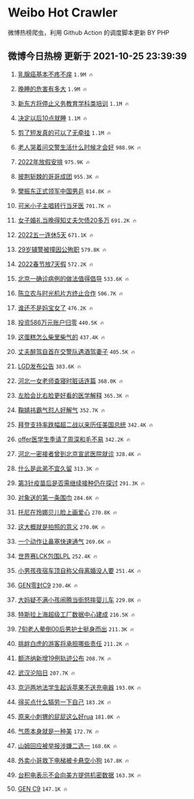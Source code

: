 # Weibo Hot Crawler 



微博热榜爬虫，利用 Github Action 的调度脚本更新 BY PHP 


## 微博今日热榜 更新于 2021-10-25 23:39:39 
1. [乳腺癌基本不疼不痒](https://s.weibo.com/weibo?q=%23%E4%B9%B3%E8%85%BA%E7%99%8C%E5%9F%BA%E6%9C%AC%E4%B8%8D%E7%96%BC%E4%B8%8D%E7%97%92%23&Refer=top) `1.9M 🔥` 

1. [晚睡的危害有多大](https://s.weibo.com/weibo?q=%23%E6%99%9A%E7%9D%A1%E7%9A%84%E5%8D%B1%E5%AE%B3%E6%9C%89%E5%A4%9A%E5%A4%A7%23&Refer=top) `1.9M 🔥` 

1. [新东方将停止义务教育学科类培训](https://s.weibo.com/weibo?q=%23%E6%96%B0%E4%B8%9C%E6%96%B9%E5%B0%86%E5%81%9C%E6%AD%A2%E4%B9%89%E5%8A%A1%E6%95%99%E8%82%B2%E5%AD%A6%E7%A7%91%E7%B1%BB%E5%9F%B9%E8%AE%AD%23&Refer=top) `1.1M 🔥` 

1. [决定以后10点就睡](https://s.weibo.com/weibo?q=%23%E5%86%B3%E5%AE%9A%E4%BB%A5%E5%90%8E10%E7%82%B9%E5%B0%B1%E7%9D%A1%23&Refer=top) `1.1M 🔥` 

1. [剪了短发真的可以了无牵挂](https://s.weibo.com/weibo?q=%23%E5%89%AA%E4%BA%86%E7%9F%AD%E5%8F%91%E7%9C%9F%E7%9A%84%E5%8F%AF%E4%BB%A5%E4%BA%86%E6%97%A0%E7%89%B5%E6%8C%82%23&Refer=top) `1.1M 🔥` 

1. [老人哭着问交警生活什么时候才会好](https://s.weibo.com/weibo?q=%23%E8%80%81%E4%BA%BA%E5%93%AD%E7%9D%80%E9%97%AE%E4%BA%A4%E8%AD%A6%E7%94%9F%E6%B4%BB%E4%BB%80%E4%B9%88%E6%97%B6%E5%80%99%E6%89%8D%E4%BC%9A%E5%A5%BD%23&Refer=top) `988.9K 🔥` 

1. [2022年放假安排](https://s.weibo.com/weibo?q=%232022%E5%B9%B4%E6%94%BE%E5%81%87%E5%AE%89%E6%8E%92%23&Refer=top) `975.9K 🔥` 

1. [披荆斩棘的哥哥成团](https://s.weibo.com/weibo?q=%E6%8A%AB%E8%8D%86%E6%96%A9%E6%A3%98%E7%9A%84%E5%93%A5%E5%93%A5%E6%88%90%E5%9B%A2&Refer=top) `955.3K 🔥` 

1. [樊振东正式领军中国男乒](https://s.weibo.com/weibo?q=%23%E6%A8%8A%E6%8C%AF%E4%B8%9C%E6%AD%A3%E5%BC%8F%E9%A2%86%E5%86%9B%E4%B8%AD%E5%9B%BD%E7%94%B7%E4%B9%92%23&Refer=top) `814.8K 🔥` 

1. [可米小子主唱转行当牙医](https://s.weibo.com/weibo?q=%23%E5%8F%AF%E7%B1%B3%E5%B0%8F%E5%AD%90%E4%B8%BB%E5%94%B1%E8%BD%AC%E8%A1%8C%E5%BD%93%E7%89%99%E5%8C%BB%23&Refer=top) `701.7K 🔥` 

1. [女子婚礼当晚得知丈夫欠债20多万](https://s.weibo.com/weibo?q=%23%E5%A5%B3%E5%AD%90%E5%A9%9A%E7%A4%BC%E5%BD%93%E6%99%9A%E5%BE%97%E7%9F%A5%E4%B8%88%E5%A4%AB%E6%AC%A0%E5%80%BA20%E5%A4%9A%E4%B8%87%23&Refer=top) `691.2K 🔥` 

1. [2022五一连休5天](https://s.weibo.com/weibo?q=%232022%E4%BA%94%E4%B8%80%E8%BF%9E%E4%BC%915%E5%A4%A9%23&Refer=top) `671.1K 🔥` 

1. [29岁辅警被撞因公殉职](https://s.weibo.com/weibo?q=%2329%E5%B2%81%E8%BE%85%E8%AD%A6%E8%A2%AB%E6%92%9E%E5%9B%A0%E5%85%AC%E6%AE%89%E8%81%8C%23&Refer=top) `579.8K 🔥` 

1. [2022春节放7天假](https://s.weibo.com/weibo?q=%232022%E6%98%A5%E8%8A%82%E6%94%BE7%E5%A4%A9%E5%81%87%23&Refer=top) `572.2K 🔥` 

1. [北京一确诊病例的做法值得倡导](https://s.weibo.com/weibo?q=%23%E5%8C%97%E4%BA%AC%E4%B8%80%E7%A1%AE%E8%AF%8A%E7%97%85%E4%BE%8B%E7%9A%84%E5%81%9A%E6%B3%95%E5%80%BC%E5%BE%97%E5%80%A1%E5%AF%BC%23&Refer=top) `533.6K 🔥` 

1. [陈立农与时光机片方终止合作](https://s.weibo.com/weibo?q=%23%E9%99%88%E7%AB%8B%E5%86%9C%E4%B8%8E%E6%97%B6%E5%85%89%E6%9C%BA%E7%89%87%E6%96%B9%E7%BB%88%E6%AD%A2%E5%90%88%E4%BD%9C%23&Refer=top) `506.7K 🔥` 

1. [谁还不是妈宝女了](https://s.weibo.com/weibo?q=%23%E8%B0%81%E8%BF%98%E4%B8%8D%E6%98%AF%E5%A6%88%E5%AE%9D%E5%A5%B3%E4%BA%86%23&Refer=top) `476.2K 🔥` 

1. [投资586万元账户归零](https://s.weibo.com/weibo?q=%23%E6%8A%95%E8%B5%84586%E4%B8%87%E5%85%83%E8%B4%A6%E6%88%B7%E5%BD%92%E9%9B%B6%23&Refer=top) `440.5K 🔥` 

1. [这蛋糕怎么柴里柴气的](https://s.weibo.com/weibo?q=%23%E8%BF%99%E8%9B%8B%E7%B3%95%E6%80%8E%E4%B9%88%E6%9F%B4%E9%87%8C%E6%9F%B4%E6%B0%94%E7%9A%84%23&Refer=top) `437.4K 🔥` 

1. [丈夫醉驾自首在交警队遇酒驾妻子](https://s.weibo.com/weibo?q=%23%E4%B8%88%E5%A4%AB%E9%86%89%E9%A9%BE%E8%87%AA%E9%A6%96%E5%9C%A8%E4%BA%A4%E8%AD%A6%E9%98%9F%E9%81%87%E9%85%92%E9%A9%BE%E5%A6%BB%E5%AD%90%23&Refer=top) `405.5K 🔥` 

1. [LGD发布公告](https://s.weibo.com/weibo?q=%23LGD%E5%8F%91%E5%B8%83%E5%85%AC%E5%91%8A%23&Refer=top) `383.6K 🔥` 

1. [河北一女老师查寝时脏话连篇](https://s.weibo.com/weibo?q=%23%E6%B2%B3%E5%8C%97%E4%B8%80%E5%A5%B3%E8%80%81%E5%B8%88%E6%9F%A5%E5%AF%9D%E6%97%B6%E8%84%8F%E8%AF%9D%E8%BF%9E%E7%AF%87%23&Refer=top) `368.0K 🔥` 

1. [左脸会比右脸更好看的医学解释](https://s.weibo.com/weibo?q=%23%E5%B7%A6%E8%84%B8%E4%BC%9A%E6%AF%94%E5%8F%B3%E8%84%B8%E6%9B%B4%E5%A5%BD%E7%9C%8B%E7%9A%84%E5%8C%BB%E5%AD%A6%E8%A7%A3%E9%87%8A%23&Refer=top) `365.3K 🔥` 

1. [鞠婧祎霸气怼人好解气](https://s.weibo.com/weibo?q=%23%E9%9E%A0%E5%A9%A7%E7%A5%8E%E9%9C%B8%E6%B0%94%E6%80%BC%E4%BA%BA%E5%A5%BD%E8%A7%A3%E6%B0%94%23&Refer=top) `352.7K 🔥` 

1. [拜登支持率跌幅超二战以来历任美国总统](https://s.weibo.com/weibo?q=%23%E6%8B%9C%E7%99%BB%E6%94%AF%E6%8C%81%E7%8E%87%E8%B7%8C%E5%B9%85%E8%B6%85%E4%BA%8C%E6%88%98%E4%BB%A5%E6%9D%A5%E5%8E%86%E4%BB%BB%E7%BE%8E%E5%9B%BD%E6%80%BB%E7%BB%9F%23&Refer=top) `342.4K 🔥` 

1. [offer医学生季请了周深和毛不易](https://s.weibo.com/weibo?q=%23offer%E5%8C%BB%E5%AD%A6%E7%94%9F%E5%AD%A3%E8%AF%B7%E4%BA%86%E5%91%A8%E6%B7%B1%E5%92%8C%E6%AF%9B%E4%B8%8D%E6%98%93%23&Refer=top) `342.2K 🔥` 

1. [河北一密接者曾到北京宣武医院就诊](https://s.weibo.com/weibo?q=%23%E6%B2%B3%E5%8C%97%E4%B8%80%E5%AF%86%E6%8E%A5%E8%80%85%E6%9B%BE%E5%88%B0%E5%8C%97%E4%BA%AC%E5%AE%A3%E6%AD%A6%E5%8C%BB%E9%99%A2%E5%B0%B1%E8%AF%8A%23&Refer=top) `328.4K 🔥` 

1. [什么是此弟不宜久留](https://s.weibo.com/weibo?q=%23%E4%BB%80%E4%B9%88%E6%98%AF%E6%AD%A4%E5%BC%9F%E4%B8%8D%E5%AE%9C%E4%B9%85%E7%95%99%23&Refer=top) `313.3K 🔥` 

1. [第3针疫苗后是否需继续接种仍在探讨](https://s.weibo.com/weibo?q=%23%E7%AC%AC3%E9%92%88%E7%96%AB%E8%8B%97%E5%90%8E%E6%98%AF%E5%90%A6%E9%9C%80%E7%BB%A7%E7%BB%AD%E6%8E%A5%E7%A7%8D%E4%BB%8D%E5%9C%A8%E6%8E%A2%E8%AE%A8%23&Refer=top) `291.3K 🔥` 

1. [对象送的第一条围巾](https://s.weibo.com/weibo?q=%23%E5%AF%B9%E8%B1%A1%E9%80%81%E7%9A%84%E7%AC%AC%E4%B8%80%E6%9D%A1%E5%9B%B4%E5%B7%BE%23&Refer=top) `284.6K 🔥` 

1. [托尼在玲娜贝儿脸上画爱心](https://s.weibo.com/weibo?q=%23%E6%89%98%E5%B0%BC%E5%9C%A8%E7%8E%B2%E5%A8%9C%E8%B4%9D%E5%84%BF%E8%84%B8%E4%B8%8A%E7%94%BB%E7%88%B1%E5%BF%83%23&Refer=top) `270.8K 🔥` 

1. [这大概就是拍照的意义](https://s.weibo.com/weibo?q=%23%E8%BF%99%E5%A4%A7%E6%A6%82%E5%B0%B1%E6%98%AF%E6%8B%8D%E7%85%A7%E7%9A%84%E6%84%8F%E4%B9%89%23&Refer=top) `270.0K 🔥` 

1. [一个动作让鼻塞快速通气](https://s.weibo.com/weibo?q=%23%E4%B8%80%E4%B8%AA%E5%8A%A8%E4%BD%9C%E8%AE%A9%E9%BC%BB%E5%A1%9E%E5%BF%AB%E9%80%9F%E9%80%9A%E6%B0%94%23&Refer=top) `269.6K 🔥` 

1. [世界赛LCK包围LPL](https://s.weibo.com/weibo?q=%23%E4%B8%96%E7%95%8C%E8%B5%9BLCK%E5%8C%85%E5%9B%B4LPL%23&Refer=top) `252.4K 🔥` 

1. [小男孩夜宿车顶自称父母离婚没人要](https://s.weibo.com/weibo?q=%23%E5%B0%8F%E7%94%B7%E5%AD%A9%E5%A4%9C%E5%AE%BF%E8%BD%A6%E9%A1%B6%E8%87%AA%E7%A7%B0%E7%88%B6%E6%AF%8D%E7%A6%BB%E5%A9%9A%E6%B2%A1%E4%BA%BA%E8%A6%81%23&Refer=top) `251.4K 🔥` 

1. [GEN零封C9](https://s.weibo.com/weibo?q=%23GEN%E9%9B%B6%E5%B0%81C9%23&Refer=top) `230.4K 🔥` 

1. [大妈疑不满小孩闹腾当街怒摔婴儿车](https://s.weibo.com/weibo?q=%23%E5%A4%A7%E5%A6%88%E7%96%91%E4%B8%8D%E6%BB%A1%E5%B0%8F%E5%AD%A9%E9%97%B9%E8%85%BE%E5%BD%93%E8%A1%97%E6%80%92%E6%91%94%E5%A9%B4%E5%84%BF%E8%BD%A6%23&Refer=top) `229.8K 🔥` 

1. [特斯拉上海超级工厂数据中心建成](https://s.weibo.com/weibo?q=%23%E7%89%B9%E6%96%AF%E6%8B%89%E4%B8%8A%E6%B5%B7%E8%B6%85%E7%BA%A7%E5%B7%A5%E5%8E%82%E6%95%B0%E6%8D%AE%E4%B8%AD%E5%BF%83%E5%BB%BA%E6%88%90%23&Refer=top) `216.5K 🔥` 

1. [7旬老人晕倒00后男护士挺身而出](https://s.weibo.com/weibo?q=%237%E6%97%AC%E8%80%81%E4%BA%BA%E6%99%95%E5%80%9200%E5%90%8E%E7%94%B7%E6%8A%A4%E5%A3%AB%E6%8C%BA%E8%BA%AB%E8%80%8C%E5%87%BA%23&Refer=top) `211.3K 🔥` 

1. [挑衅白虎的游客将承担哪些责任](https://s.weibo.com/weibo?q=%23%E6%8C%91%E8%A1%85%E7%99%BD%E8%99%8E%E7%9A%84%E6%B8%B8%E5%AE%A2%E5%B0%86%E6%89%BF%E6%8B%85%E5%93%AA%E4%BA%9B%E8%B4%A3%E4%BB%BB%23&Refer=top) `211.2K 🔥` 

1. [额济纳新增19例轨迹公布](https://s.weibo.com/weibo?q=%23%E9%A2%9D%E6%B5%8E%E7%BA%B3%E6%96%B0%E5%A2%9E19%E4%BE%8B%E8%BD%A8%E8%BF%B9%E5%85%AC%E5%B8%83%23&Refer=top) `208.7K 🔥` 

1. [武汉沦陷日](https://s.weibo.com/weibo?q=%23%E6%AD%A6%E6%B1%89%E6%B2%A6%E9%99%B7%E6%97%A5%23&Refer=top) `207.7K 🔥` 

1. [京沪两地法学生起诉苹果不送充电器](https://s.weibo.com/weibo?q=%23%E4%BA%AC%E6%B2%AA%E4%B8%A4%E5%9C%B0%E6%B3%95%E5%AD%A6%E7%94%9F%E8%B5%B7%E8%AF%89%E8%8B%B9%E6%9E%9C%E4%B8%8D%E9%80%81%E5%85%85%E7%94%B5%E5%99%A8%23&Refer=top) `193.0K 🔥` 

1. [得买点什么犒劳一下自己](https://s.weibo.com/weibo?q=%23%E5%BE%97%E4%B9%B0%E7%82%B9%E4%BB%80%E4%B9%88%E7%8A%92%E5%8A%B3%E4%B8%80%E4%B8%8B%E8%87%AA%E5%B7%B1%23&Refer=top) `183.2K 🔥` 

1. [原来小刺猬的屁屁这么好rua](https://s.weibo.com/weibo?q=%23%E5%8E%9F%E6%9D%A5%E5%B0%8F%E5%88%BA%E7%8C%AC%E7%9A%84%E5%B1%81%E5%B1%81%E8%BF%99%E4%B9%88%E5%A5%BDrua%23&Refer=top) `181.0K 🔥` 

1. [气质本身就是一种美](https://s.weibo.com/weibo?q=%23%E6%B0%94%E8%B4%A8%E6%9C%AC%E8%BA%AB%E5%B0%B1%E6%98%AF%E4%B8%80%E7%A7%8D%E7%BE%8E%23&Refer=top) `172.7K 🔥` 

1. [山姆回应被举报涉嫌二选一](https://s.weibo.com/weibo?q=%23%E5%B1%B1%E5%A7%86%E5%9B%9E%E5%BA%94%E8%A2%AB%E4%B8%BE%E6%8A%A5%E6%B6%89%E5%AB%8C%E4%BA%8C%E9%80%89%E4%B8%80%23&Refer=top) `168.6K 🔥` 

1. [外卖小哥救下电梯被卡悬空小狗](https://s.weibo.com/weibo?q=%23%E5%A4%96%E5%8D%96%E5%B0%8F%E5%93%A5%E6%95%91%E4%B8%8B%E7%94%B5%E6%A2%AF%E8%A2%AB%E5%8D%A1%E6%82%AC%E7%A9%BA%E5%B0%8F%E7%8B%97%23&Refer=top) `167.8K 🔥` 

1. [台积电表示不会向美方提供机密数据](https://s.weibo.com/weibo?q=%23%E5%8F%B0%E7%A7%AF%E7%94%B5%E8%A1%A8%E7%A4%BA%E4%B8%8D%E4%BC%9A%E5%90%91%E7%BE%8E%E6%96%B9%E6%8F%90%E4%BE%9B%E6%9C%BA%E5%AF%86%E6%95%B0%E6%8D%AE%23&Refer=top) `163.3K 🔥` 

1. [GEN C9](https://s.weibo.com/weibo?q=%23GEN%20C9%23&Refer=top) `147.1K 🔥` 

